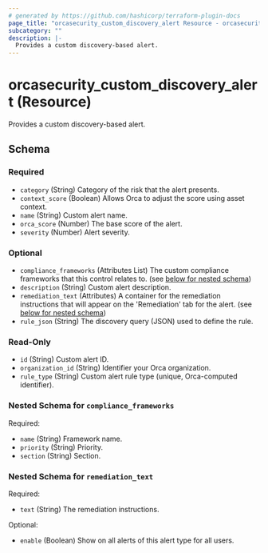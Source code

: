 ```yaml
---
# generated by https://github.com/hashicorp/terraform-plugin-docs
page_title: "orcasecurity_custom_discovery_alert Resource - orcasecurity"
subcategory: ""
description: |-
  Provides a custom discovery-based alert.
---
```


# orcasecurity_custom_discovery_alert (Resource)

Provides a custom discovery-based alert.



<!-- schema generated by tfplugindocs -->
## Schema

### Required

- `category` (String) Category of the risk that the alert presents.
- `context_score` (Boolean) Allows Orca to adjust the score using asset context.
- `name` (String) Custom alert name.
- `orca_score` (Number) The base score of the alert.
- `severity` (Number) Alert severity.

### Optional

- `compliance_frameworks` (Attributes List) The custom compliance frameworks that this control relates to. (see [below for nested schema](#nestedatt--compliance_frameworks))
- `description` (String) Custom alert description.
- `remediation_text` (Attributes) A container for the remediation instructions that will appear on the 'Remediation' tab for the alert. (see [below for nested schema](#nestedatt--remediation_text))
- `rule_json` (String) The discovery query (JSON) used to define the rule.

### Read-Only

- `id` (String) Custom alert ID.
- `organization_id` (String) Identifier your Orca organization.
- `rule_type` (String) Custom alert rule type (unique, Orca-computed identifier).

<a id="nestedatt--compliance_frameworks"></a>
### Nested Schema for `compliance_frameworks`

Required:

- `name` (String) Framework name.
- `priority` (String) Priority.
- `section` (String) Section.


<a id="nestedatt--remediation_text"></a>
### Nested Schema for `remediation_text`

Required:

- `text` (String) The remediation instructions.

Optional:

- `enable` (Boolean) Show on all alerts of this alert type for all users.


